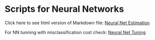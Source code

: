 # Scripts for Neural Networks
Click here to see html version of Markdown file:
[Neural Net Estimation](https://cdn.rawgit.com/luboRprojects/Thesis/master/NeuralNetworks/Neural_Network.html)

For NN tunning with misclassification cost check: 
[Neural Net Tuning](https://cdn.rawgit.com/luboRprojects/Thesis/master/NeuralNetworks/nn_tune2.html)
